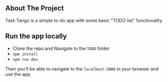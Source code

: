 ## About The Project

Task Tango is a simple to-do app with some basic "TODO list" functionality.

<!--will add image later ![user interface of the app](./readme/user-interface.png) -->

## Run the app locally

- Clone the repo and Navigate to the `TODO` folder
- `npm install`
- `npm run dev`

Then you'll be able to navigate to the `localhost:3000` in your browser and use the app.
